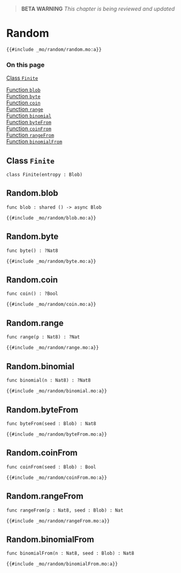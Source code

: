 > **BETA WARNING** _This chapter is being reviewed and updated_

# Random

```motoko
{{#include _mo/random/random.mo:a}}
```

### On this page

[Class `Finite`](#class-finite)

[Function `blob`](#randomblob)  
[Function `byte`](#randombyte)  
[Function `coin`](#randomcoin)  
[Function `range`](#randomrange)  
[Function `binomial`](#randombinomial)  
[Function `byteFrom`](#randombytefrom)  
[Function `coinFrom`](#randomcoinfrom)  
[Function `rangeFrom`](#randomrangefrom)  
[Function `binomialFrom`](#randombinomialfrom)

## Class `Finite`

```motoko
class Finite(entropy : Blob)
```

## Random.blob

```motoko
func blob : shared () -> async Blob
```

```motoko
{{#include _mo/random/blob.mo:a}}
```

## Random.byte

```motoko
func byte() : ?Nat8
```

```motoko
{{#include _mo/random/byte.mo:a}}
```

## Random.coin

```motoko
func coin() : ?Bool
```

```motoko
{{#include _mo/random/coin.mo:a}}
```

## Random.range

```motoko
func range(p : Nat8) : ?Nat
```

```motoko
{{#include _mo/random/range.mo:a}}
```

## Random.binomial

```motoko
func binomial(n : Nat8) : ?Nat8
```

```motoko
{{#include _mo/random/binomial.mo:a}}
```

## Random.byteFrom

```motoko
func byteFrom(seed : Blob) : Nat8
```

```motoko
{{#include _mo/random/byteFrom.mo:a}}
```

## Random.coinFrom

```motoko
func coinFrom(seed : Blob) : Bool
```

```motoko
{{#include _mo/random/coinFrom.mo:a}}
```

## Random.rangeFrom

```motoko
func rangeFrom(p : Nat8, seed : Blob) : Nat
```

```motoko
{{#include _mo/random/rangeFrom.mo:a}}
```

## Random.binomialFrom

```motoko
func binomialFrom(n : Nat8, seed : Blob) : Nat8
```

```motoko
{{#include _mo/random/binomialFrom.mo:a}}
```
